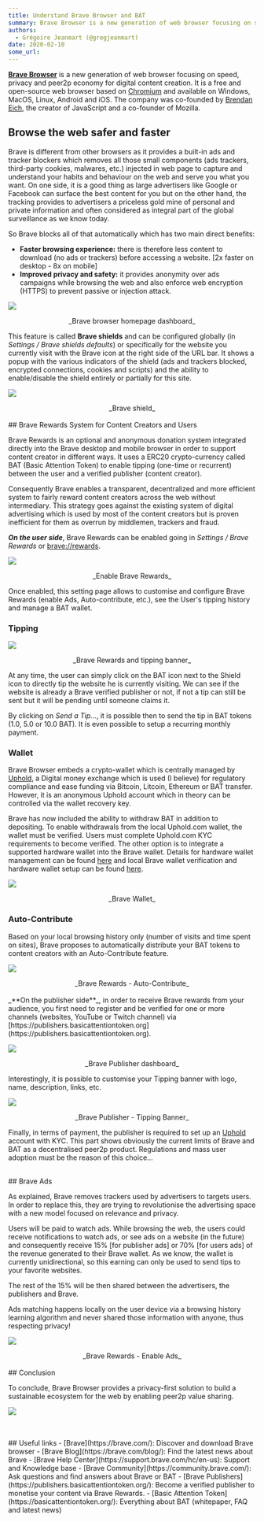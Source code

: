 ```yaml
---
title: Understand Brave Browser and BAT
summary: Brave Browser is a new generation of web browser focusing on speed, privacy and peer2p economy for digital content creation. It is a free and open-source web br
authors:
  - Grégoire Jeanmart (@gregjeanmart)
date: 2020-02-10
some_url: 
---
```


[**Brave Browser**](https://www.brave.com/) is a new generation of web browser focusing on speed, privacy and peer2p economy for digital content creation. It is a free and open-source web browser based on [Chromium](https://www.chromium.org/Home) and available on Windows, MacOS, Linux, Android and iOS. The company was co-founded by [Brendan Eich](https://en.wikipedia.org/wiki/Brendan_Eich), the creator of JavaScript and a co-founder of Mozilla.


## Browse the web safer and faster

Brave is different from other browsers as it provides a built-in ads and tracker blockers which removes all those small components (ads trackers, third-party cookies, malwares, etc.) injected in web page to capture and understand your habits and behaviour on the web and serve you what you want. On one side, it is a good thing as large advertisers like Google or Facebook can surface the best content for you but on the other hand, the tracking provides to advertisers a priceless gold mine of personal and private information and often considered as integral part of the global surveillance as we know today.

So Brave blocks all of that automatically which has two main direct benefits:
-  **Faster browsing experience:** there is therefore less content to download (no ads or trackers) before accessing a website. [2x faster on desktop - 8x on mobile]
- **Improved privacy and safety:** it provides anonymity over ads campaigns while browsing the web and also enforce web encryption (HTTPS) to prevent passive or injection attack.

![](https://api.kauri.io:443/ipfs/Qmc7Mko18ABVQoBkNjwtpS4BFex3Lkq81KjfKFtZEs8kNM)
<center>_Brave browser homepage dashboard_</center>

This feature is called **Brave shields** and can be configured globally (in _Settings / Brave shields defaults_) or specifically for the website you currently visit with the Brave icon at the right side of the URL bar. It shows a popup with the various indicators of the shield (ads and trackers blocked, encrypted connections, cookies and scripts) and the ability to enable/disable the shield entirely or partially for this site.

![](https://api.kauri.io:443/ipfs/QmVzurbN3GsEYNoN2wqk3rWhSSbEAtLMG2btK2zvoRTVbn)
<center>_Brave shield_</center>



<br />
##  Brave Rewards System for Content Creators and Users

Brave Rewards is an optional and anonymous donation system integrated directly into the Brave desktop and mobile browser in order to support content creator in different ways. It uses a ERC20 crypto-currency called BAT (Basic Attention Token) to enable tipping (one-time or recurrent) between the user and a verified publisher (content creator).

Consequently Brave enables a transparent, decentralized and more efficient system to fairly reward content creators across the web without intermediary. This strategy goes against the existing system of digital advertising which is used by most of the content creators but is proven inefficient for them as overrun by middlemen, trackers and fraud.  

_**On the user side**_, Brave Rewards can be enabled going in _Settings / Brave Rewards_  or [brave://rewards](brave://rewards).

![](https://api.kauri.io:443/ipfs/QmdxuehmUmBVZ87JUfAAu7Jp8CW9eVGm8LzeGnsU2cc5ZC)
<center>_Enable Brave Rewards_</center>

Once enabled, this setting page allows to customise and configure Brave Rewards (enable Ads, Auto-contribute, etc.), see the User's tipping history and manage a BAT wallet.

### Tipping

![](https://api.kauri.io:443/ipfs/QmRPnVHpgHtRFT7cqnDtQYf7aULhEWAsJ1t9txDKPsp17H)
<center>_Brave Rewards and tipping banner_</center>

At any time, the user can simply click on the BAT icon next to the Shield icon to directly tip the website he is currently visiting. We can see if the website is already a Brave verified publisher or not, if not a tip can still be sent but it will be pending until someone claims it.

By clicking on _Send a Tip..._, it is possible then to send the tip in BAT tokens (1.0, 5.0 or 10.0 BAT). It is even possible to setup a recurring monthly payment.


### Wallet

Brave Browser embeds a crypto-wallet which is centrally managed by [Uphold](https://uphold.com/), a Digital money exchange which is used (I believe) for regulatory compliance and ease funding via Bitcoin, Litcoin, Ethereum or BAT transfer. However, it is an anonymous Uphold account which in theory can be controlled via the wallet recovery key.

Brave has now included the ability to withdraw BAT in addition to depositing.  To enable withdrawals from the local Uphold.com wallet, the wallet must be verified.  Users must complete Uphold.com KYC requirements to become verified.  The other option is to integrate a supported hardware wallet into the Brave wallet.  Details for hardware wallet management can be found [here](https://support.brave.com/hc/en-us/articles/360035488071-How-do-I-manage-my-Crypto-Wallets-) and local Brave wallet verification and hardware wallet setup can be found [here](https://support.brave.com/hc/en-us/articles/360034535452-How-can-I-add-my-other-Crypto-Wallets-to-Brave-).

![](https://api.kauri.io:443/ipfs/QmNcrimewFSRGVF8sNiaHy8b1A6xn3jiW2xNrToFSjWtbf)
<center>_Brave Wallet_</center>


### Auto-Contribute

Based on your local browsing history only (number of visits and time spent on sites), Brave proposes to automatically distribute your BAT tokens to content creators with an Auto-Contribute feature. 

![](https://api.kauri.io:443/ipfs/QmWEFULJpgRKMKjhpoDLgxBfdbUpuG5Ac52Nt7NLJGKTMa)
<center>_Brave Rewards - Auto-Contribute_</center>


<br />
_**On the publisher side**_, in order to receive Brave rewards from your audience, you first need to register and be verified for one or more channels (websites, YouTube or Twitch channel) via [https://publishers.basicattentiontoken.org](https://publishers.basicattentiontoken.org).

![](https://api.kauri.io:443/ipfs/QmZort4TLH9YcQd9WECGRcdFdYZSFVcXUbsMMpvwAmGJQB)
<center>_Brave Publisher dashboard_</center>

Interestingly, it is possible to customise your Tipping banner with logo, name, description, links, etc. 

![](https://api.kauri.io:443/ipfs/QmXPb1aU5HTjko36ArmnRgYcxcF5kVm66MGjp7BZ4LU5X7)
<center>_Brave Publisher - Tipping Banner_</center>

Finally, in terms of payment, the publisher is required to set up an [Uphold](https://uphold.com/) account with KYC. This part shows obviously the current limits of Brave and BAT as a decentralised peer2p product. Regulations and mass user adoption must be the reason of this choice... 


<br />
## Brave Ads

As explained, Brave removes trackers used by advertisers to targets users. In order to replace this, they are trying to revolutionise the advertising space with a new model focused on relevance and privacy.

Users will be paid to watch ads. While browsing the web, the users could receive notifications to watch ads, or see ads on a website (in the future) and consequently receive 15% [for publisher ads] or 70% [for users ads] of the revenue generated to their Brave wallet. As we know, the wallet is currently unidirectional, so this earning can only be used to send tips to your favorite websites.

The rest of the 15% will be then shared between the advertisers, the publishers and Brave.

Ads matching happens locally on the user device via a browsing history learning algorithm and never shared those information with anyone, thus respecting privacy!

![](https://api.kauri.io:443/ipfs/QmPZjq1rcSRE6NfBnPieor3f9aNidEFoNH4UWug97NfH9r)
<center>_Brave Rewards - Enable Ads_</center>


<br />
## Conclusion

To conclude, Brave Browser provides a privacy-first solution to build a sustainable ecosystem for the web by enabling peer2p value sharing.

![](https://api.kauri.io:443/ipfs/QmbwTUeAfWjpPM9vyTHLnXPAEx9kZnyJMsA188ezmgnCEu)


<br />
<br />
## Useful links
- [Brave](https://brave.com/): Discover and download Brave browser
- [Brave Blog](https://brave.com/blog/): Find the latest news about Brave
- [Brave Help Center](https://support.brave.com/hc/en-us): Support and Knowledge base 
- [Brave Community](https://community.brave.com/): Ask questions and find answers about Brave or BAT
- [Brave Publishers](https://publishers.basicattentiontoken.org/): Become a verified publisher to monetise your content via Brave Rewards.
- [Basic Attention Token](https://basicattentiontoken.org/): Everything about BAT (whitepaper, FAQ and latest news)

